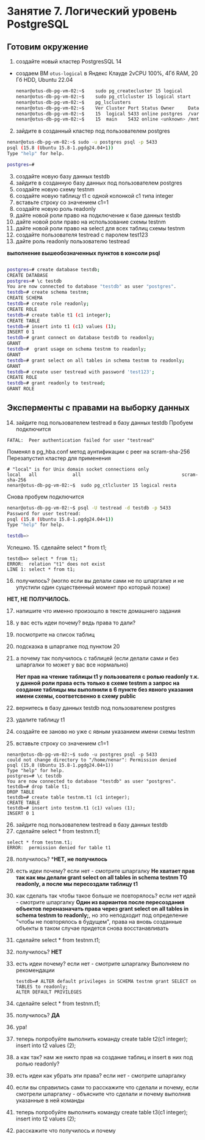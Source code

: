# Занятие 7. Логический уровень PostgreSQL 
## Готовим окружение

1. создайте новый кластер PostgresSQL 14
* создаем ВМ `otus-logical` в Яндекс Клауде 2vCPU 100%, 4Гб RAM, 20 Гб HDD, Ubuntu 22.04


  ``` bash
  nenar@otus-db-pg-vm-02:~$    sudo pg_createcluster 15 logical
  nenar@otus-db-pg-vm-02:~$    sudo pg_ctlcluster 15 logical start
  nenar@otus-db-pg-vm-02:~$    pg_lsclusters
  nenar@otus-db-pg-vm-02:~$    Ver Cluster Port Status Owner     Data directory                 Log file
  nenar@otus-db-pg-vm-02:~$    15  logical 5433 online postgres  /var/lib/postgresql/15/logical /var/log/postgresql/postgresql-15-logical.log
  nenar@otus-db-pg-vm-02:~$    15  main    5432 online <unknown> /mnt/data/15/main              /var/log/postgresql/postgresql-15-main.log
  ```
2. зайдите в созданный кластер под пользователем postgres
   
``` bash
nenar@otus-db-pg-vm-02:~$ sudo -u postgres psql -p 5433
psql (15.8 (Ubuntu 15.8-1.pgdg24.04+1))
Type "help" for help.

postgres=#

```
3. создайте новую базу данных testdb
4. зайдите в созданную базу данных под пользователем postgres
5. создайте новую схему testnm
6. создайте новую таблицу t1 с одной колонкой c1 типа integer
7. вставьте строку со значением c1=1
8. создайте новую роль readonly
9. дайте новой роли право на подключение к базе данных testdb
10. дайте новой роли право на использование схемы testnm
11. дайте новой роли право на select для всех таблиц схемы testnm
12. создайте пользователя testread с паролем test123
13. дайте роль readonly пользователю testread
    
**выполнение вышеобозначенных пунктов в консоли psql**
``` bash

postgres=# create database testdb;
CREATE DATABASE
postgres=# \c testdb
You are now connected to database "testdb" as user "postgres".
testdb=# create schema testnm;
CREATE SCHEMA
testdb=# create role readonly;
CREATE ROLE
testdb=# create table t1 (c1 integer);
CREATE TABLE
testdb=# insert into t1 (c1) values (1);
INSERT 0 1
testdb=# grant connect on database testdb to readonly;
GRANT
testdb=#  grant usage on schema testnm to readonly;
GRANT
testdb=# grant select on all tables in schema testnm to readonly;
GRANT
testdb=# create user testread with password 'test123';
CREATE ROLE
testdb=# grant readonly to testread;
GRANT ROLE

```

## Эксперменты с правами на выборку данных

14. зайдите под пользователем testread в базу данных testdb
Пробуем подключится
```
FATAL:  Peer authentication failed for user "testread"
```
Поменял в pg_hba.conf метод аунтификации с peer на scram-sha-256
Перезапустил кластер для применения
```
# "local" is for Unix domain socket connections only
local   all             all                                     scram-sha-256
nenar@otus-db-pg-vm-02:~$  sudo pg_ctlcluster 15 logical resta
```
Снова пробуем подключится
``` bash
nenar@otus-db-pg-vm-02:~$ psql -U testread -d testdb -p 5433
Password for user testread:
psql (15.8 (Ubuntu 15.8-1.pgdg24.04+1))
Type "help" for help.

testdb=>
```
Успешно.
15. сделайте select * from t1;
```
testdb=> select * from t1;
ERROR:  relation "t1" does not exist
LINE 1: select * from t1;
```
16. получилось? (могло если вы делали сами не по шпаргалке и не упустили один существенный момент про который позже)

  **НЕТ, НЕ ПОЛУЧИЛОСЬ.**

17. напишите что именно произошло в тексте домашнего задания
18. у вас есть идеи почему? ведь права то дали?
19. посмотрите на список таблиц
20. подсказка в шпаргалке под пунктом 20
21. а почему так получилось с таблицей (если делали сами и без шпаргалки то может у вас все нормально)

     **Нет прав на чтение таблицы t1 у пользователя с ролью readonly т.к. у данной роли права есть только в схеме testnm а запрос на создание таблицы мы выполнили в 6 пункте
    без явного указания имени схемы, соответсвенно в схему public**

    
22. вернитесь в базу данных testdb под пользователем postgres
23. удалите таблицу t1
24. создайте ее заново но уже с явным указанием имени схемы testnm
25. вставьте строку со значением c1=1
```
nenar@otus-db-pg-vm-02:~$ sudo -u postgres psql -p 5433
could not change directory to "/home/nenar": Permission denied
psql (15.8 (Ubuntu 15.8-1.pgdg24.04+1))
Type "help" for help.
postgres=# \c testdb
You are now connected to database "testdb" as user "postgres".
testdb=# drop table t1;
DROP TABLE
testdb=# create table testnm.t1 (c1 integer);
CREATE TABLE
testdb=# insert into testnm.t1 (c1) values (1);
INSERT 0 1
```

26. зайдите под пользователем testread в базу данных testdb
27. сделайте select * from testnm.t1;

```
select * from testnm.t1;
ERROR:  permission denied for table t1
```

28. получилось?
    ***НЕТ, не получилось**
 
29. есть идеи почему? если нет - смотрите шпаргалку
    **Не хватает прав так как мы делали grant select on all tables in schema testnm TO readonly, а после мы пересоздали таблицу t1**
30. как сделать так чтобы такое больше не повторялось? если нет идей - смотрите шпаргалку
    **Один из вариантов после пересоздания объектов переназначать права через grant select on all tables in schema testnm to readonly;**, но это неподходит
    под определение "чтобы не повторялось в будущем", права на вновь созданные объекты в таком случае придется снова восстанавливать
31. сделайте select * from testnm.t1;
32. получилось?
    **НЕТ**
33. есть идеи почему? если нет - смотрите шпаргалку
    Выполняем по рекомендации
    ```
    testdb=# ALTER default privileges in SCHEMA testnm grant SELECT on TABLES to readonly;
    ALTER DEFAULT PRIVILEGES
    ```
35. сделайте select * from testnm.t1;
45. получилось?
    **ДА**
47. ура!
48. теперь попробуйте выполнить команду create table t2(c1 integer); insert into t2 values (2);
49. а как так? нам же никто прав на создание таблиц и insert в них под ролью readonly?
50. есть идеи как убрать эти права? если нет - смотрите шпаргалку
51. если вы справились сами то расскажите что сделали и почему, если смотрели шпаргалку - объясните что сделали и почему выполнив указанные в ней команды
52. теперь попробуйте выполнить команду create table t3(c1 integer); insert into t2 values (2);
53. расскажите что получилось и почему
